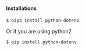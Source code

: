 #### Installations

```
$ pip3 install python-dotenv
```

Or if you are using python2

```
$ pip install python-dotenv
```

